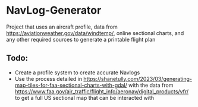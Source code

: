 # NavLog-Generator
Project that uses an aircraft profile, data from https://aviationweather.gov/data/windtemp/, online sectional charts, and any other required sources to generate a printable flight plan


## Todo:
- Create a profile system to create accurate Navlogs
- Use the process detailed in https://shanetully.com/2023/03/generating-map-tiles-for-faa-sectional-charts-with-gdal/ with the data from https://www.faa.gov/air_traffic/flight_info/aeronav/digital_products/vfr/ to get a full US sectional map that can be interacted with